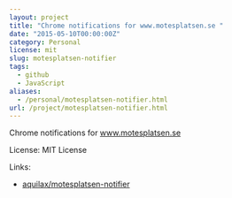 ```yaml
---
layout: project
title: "Chrome notifications for www.motesplatsen.se "
date: "2015-05-10T00:00:00Z"
category: Personal
license: mit
slug: motesplatsen-notifier
tags:
  - github
  - JavaScript
aliases:
  - /personal/motesplatsen-notifier.html
url: /project/motesplatsen-notifier.html
---
```


Chrome notifications for www.motesplatsen.se 

License: MIT License

Links:

* [aquilax/motesplatsen-notifier](https://github.com/aquilax/motesplatsen-notifier)
